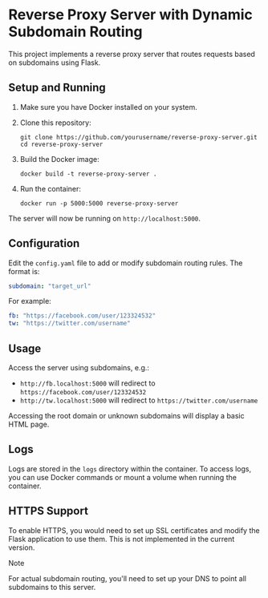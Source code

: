 # Reverse Proxy Server with Dynamic Subdomain Routing

This project implements a reverse proxy server that routes requests based on subdomains using Flask.

## Setup and Running

1. Make sure you have Docker installed on your system.

2. Clone this repository:
   ```
   git clone https://github.com/yourusername/reverse-proxy-server.git
   cd reverse-proxy-server
   ```

3. Build the Docker image:
   ```
   docker build -t reverse-proxy-server .
   ```

4. Run the container:
   ```
   docker run -p 5000:5000 reverse-proxy-server
   ```

The server will now be running on `http://localhost:5000`.

## Configuration

Edit the `config.yaml` file to add or modify subdomain routing rules. The format is:

```yaml
subdomain: "target_url"
```

For example:
```yaml
fb: "https://facebook.com/user/123324532"
tw: "https://twitter.com/username"
```

## Usage

Access the server using subdomains, e.g.:
- `http://fb.localhost:5000` will redirect to `https://facebook.com/user/123324532`
- `http://tw.localhost:5000` will redirect to `https://twitter.com/username`

Accessing the root domain or unknown subdomains will display a basic HTML page.

## Logs

Logs are stored in the `logs` directory within the container. To access logs, you can use Docker commands or mount a volume when running the container.

## HTTPS Support

To enable HTTPS, you would need to set up SSL certificates and modify the Flask application to use them. This is not implemented in the current version.

> [!NOTE]  
> For actual subdomain routing, you'll need to set up your DNS to point all subdomains to this server.
